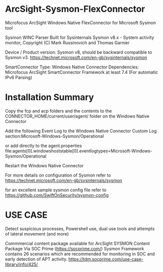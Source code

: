 # ArcSight-Sysmon-FlexConnector
Microfocus ArcSight Windows Native FlexConnector for Microsoft Sysmon tool

Sysmon WINC Parser
Built for Sysinternals Sysmon v8.x - System activity monitor, Copyright (C) Mark Russinovich and Thomas Garnier

Device / Product version: Sysmon v8, should be backward compatible to Sysmon v3.
https://technet.microsoft.com/en-gb/sysinternals/sysmon

SmartConnector Type: Windows Native Connector
Dependencies: Microfocus ArcSight SmartConnector Framework at least 7.4 (For automatic IPv6 Parsing)

# Installation Summary
Copy the fcp and acp folders and the contents to the CONNECTOR_HOME/current/user/agent/ folder on the Windows Native Connector

Add the following Event Log to the Windows Native Connector Custom Log section:Microsoft-Windows-Sysmon/Operational

or add directly to the agent.properties file:agents[0].windowshoststable[0].eventlogtypes=Microsoft-Windows-Sysmon/Operational 

Restart the Windows Native Connector

For more details on configuration of Sysmon refer to https://technet.microsoft.com/en-gb/sysinternals/sysmon

for an excellent sample sysmon config file refer to https://github.com/SwiftOnSecurity/sysmon-config

# USE CASE

Detect suspicious processes, Powershell use, dual use tools and attempts of lateral movement (and more)

Commmercial content package available for ArcSight SYSMON Content Package Via SOC Prime (https://socprime.com/)
Sysmon Framework contains 26 scenarios which are recommended for monitoring in SOC and early detection of APT activity.
https://tdm.socprime.com/use-case-library/info/425/
